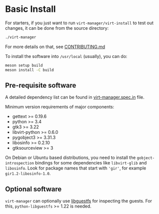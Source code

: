 # Basic Install

For starters, if you just want to run `virt-manager/virt-install` to test out
changes, it can be done from the source directory:
```sh
./virt-manager
```

For more details on that, see [CONTRIBUTING.md](CONTRIBUTING.md)


To install the software into `/usr/local` (usually), you can do:
```sh
meson setup build
meson install -C build
```


## Pre-requisite software

A detailed dependency list can be found in [virt-manager.spec.in](virt-manager.spec.in) file.

Minimum version requirements of major components:

   - gettext >= 0.19.6
   - python >= 3.4
   - gtk3 >= 3.22
   - libvirt-python >= 0.6.0
   - pygobject3 >= 3.31.3
   - libosinfo >= 0.2.10
   - gtksourceview >= 3

On Debian or Ubuntu based distributions, you need to install the
`gobject-introspection` bindings for some dependencies like `libvirt-glib`
and `libosinfo`. Look for package names that start with `'gir'`, for example
`gir1.2-libosinfo-1.0`.


## Optional software

`virt-manager` can optionally use [libguestfs](http://libguestfs.org/)
for inspecting the guests.  For this, `python-libguestfs` >= 1.22 is needed.
